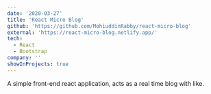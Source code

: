 ```yaml
---
date: '2020-03-27'
title: 'React Micro Blog'
github: 'https://github.com/MohiuddinRabby/react-micro-blog'
external: 'https://react-micro-blog.netlify.app/'
tech:
  - React
  - Bootstrap
company: ''
showInProjects: true
---
```


A simple front-end react application, acts as a real time blog with like.
